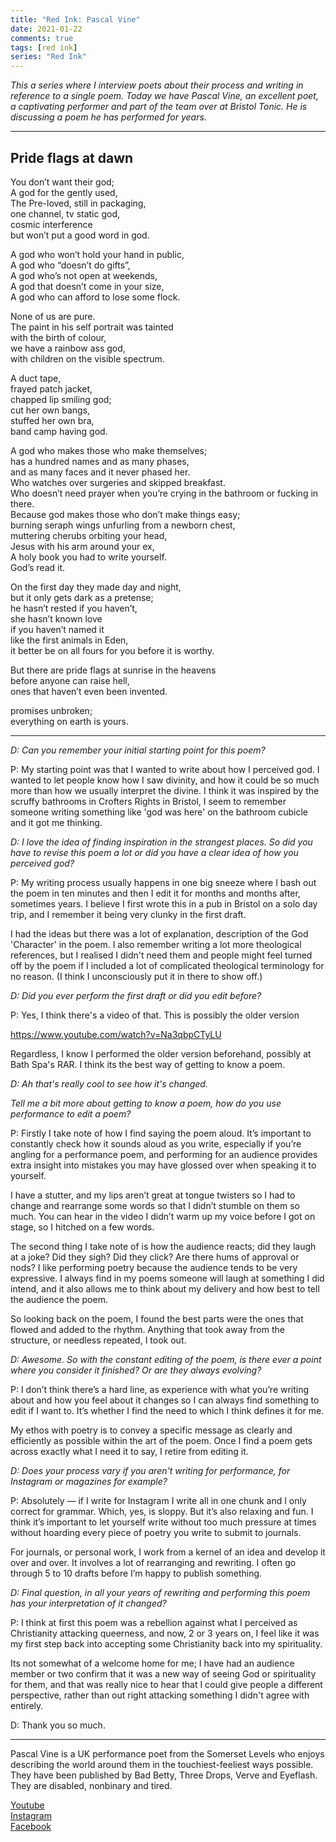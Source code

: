 ```yaml
---
title: "Red Ink: Pascal Vine"
date: 2021-01-22
comments: true  
tags: [red ink]
series: "Red Ink"
---
```


*This a series where I interview poets about their process and writing in reference to a single poem. Today we have Pascal Vine, an excellent poet, a captivating performer and part of the team over at Bristol Tonic. He is discussing a poem he has performed for years.*

***

## Pride flags at dawn

You don’t want their god;  
A god for the gently used,  
The Pre-loved, still in packaging,  
one channel, tv static god,  
cosmic interference   
but won’t put a good word in god.  

A god who won’t hold your hand in public,  
A god who “doesn’t do gifts”,  
A god who’s not open at weekends,  
A god that doesn’t come in your size,  
A god who can afford to lose some flock.  

None of us are pure.  
The paint in his self portrait was tainted   
with the birth of colour,  
we have a rainbow ass god,  
with children on the visible spectrum.  

A duct tape,  
frayed patch jacket,  
chapped lip smiling god;  
cut her own bangs,  
stuffed her own bra,   
band camp having god.  

A god who makes those who make themselves;  
has a hundred names and as many phases,   
and as many faces and it never phased her.  
Who watches over surgeries and skipped breakfast.   
Who doesn’t need prayer when you’re crying in the bathroom or fucking in there.  
Because god makes those who don’t make things easy;  
burning seraph wings unfurling from a newborn chest,   
muttering cherubs orbiting your head,  
Jesus with his arm around your ex,  
A holy book you had to write yourself.  
God’s read it.  

On the first day they made day and night,  
but it only gets dark as a pretense;  
he hasn’t rested if you haven’t,    
she hasn’t known love   
if you haven’t named it  
like the first animals in Eden,  
it better be on all fours for you before it is worthy.  

But there are pride flags at sunrise in the heavens  
before anyone can raise hell,  
ones that haven’t even been invented.  

promises unbroken;  
everything on earth is yours.    

***

*D: Can you remember your initial starting point for this poem?*

P: My starting point was that I wanted to write about how I perceived god. I wanted to let people know how I saw divinity, and how it could be so much more than how we usually interpret the divine. I think it was inspired by the scruffy bathrooms in Crofters Rights in Bristol, I seem to remember someone writing something like 'god was here' on the bathroom cubicle and it got me thinking.

*D: I love the idea of finding inspiration in the strangest places. So did you have to revise this poem a lot or did you have a clear idea of how you perceived god?*

P: My writing process usually happens in one big sneeze where I bash out the poem in ten minutes and then I edit it for months and months after, sometimes years. I believe I first wrote this in a pub in Bristol on a solo day trip, and I remember it being very clunky in the first draft.

I had the ideas but there was a lot of explanation, description of the God 'Character' in the poem. I also remember writing a lot more theological references, but I realised I didn't need them and people might feel turned off by the poem if I included a lot of complicated theological terminology for no reason. (I think I unconsciously put it in there to show off.)

*D: Did you ever perform the first draft or did you edit before?*

P: Yes, I think there's a video of that. This is possibly the older version

https://www.youtube.com/watch?v=Na3qbpCTyLU

Regardless, I know I performed the older version beforehand, possibly at Bath Spa's RAR. I think its the best way of getting to know a poem.

*D: Ah that's really cool to see how it's changed.*

*Tell me a bit more about getting to know a poem,  how do you use performance to edit a poem?*

P: Firstly I take note of how I find saying the poem aloud. It’s important to constantly check how it sounds aloud as you write, especially if you’re angling for a performance poem, and performing for an audience provides extra insight into mistakes you may have glossed over when speaking it to yourself.

I have a stutter, and my lips aren’t great at tongue twisters so I had to change and rearrange some words so that I didn’t stumble on them so much. You can hear in the video I didn’t warm up my voice before I got on stage, so I hitched on a few words.

The second thing I take note of is how the audience reacts; did they laugh at a joke? Did they sigh? Did they click? Are there hums of approval or nods? I like performing poetry because the audience tends to be very expressive. I always find in my poems someone will laugh at something I did intend, and it also allows me to think about my delivery and how best to tell the audience the poem.

So looking back on the poem, I found the best parts were the ones that flowed and added to the rhythm. Anything that took away from the structure, or needless repeated, I took out.

*D: Awesome. So with the constant editing of the poem, is there ever a point where you consider it finished? Or are they always evolving?*

P: I don’t think there’s a hard line, as experience with what you’re writing about and how you feel about it changes so I can always find something to edit if I want to. It’s whether I find the need to which I think defines it for me.

My ethos with poetry is to convey a specific message as clearly and efficiently as possible within the art of the poem. Once I find a poem gets across exactly what I need it to say, I retire from editing it.

*D: Does your process vary if you aren't writing for performance, for Instagram or magazines for example?*

P: Absolutely — if I write for Instagram I write all in one chunk and I only correct for grammar. Which, yes, is sloppy. But it’s also relaxing and fun. I think it’s important to let yourself write without too much pressure at times without hoarding every piece of poetry you write to submit to journals.

For journals, or personal work, I work from a kernel of an idea and develop it over and over. It involves a lot of rearranging and rewriting. I often go through 5 to 10 drafts before I’m happy to publish something.

*D: Final question, in all your years of rewriting and performing this poem has your interpretation of it changed?*

P: I think at first this poem was a rebellion against what I perceived as Christianity attacking queerness, and now, 2 or 3 years on, I feel like it was my first step back into accepting some Christianity back into my spirituality.

Its not somewhat of a welcome home for me; I have had an audience member or two confirm that it was a new way of seeing God or spirituality for them, and that was really nice to hear that I could give people a different perspective, rather than out right attacking something I didn't agree with entirely.

D: Thank you so much.

***

Pascal Vine is a UK performance poet from the Somerset Levels who enjoys describing the world around them in the touchiest-feeliest ways possible. They have been published by Bad Betty, Three Drops, Verve and Eyeflash. They are disabled, nonbinary and tired.

[Youtube](https://www.youtube.com/channel/UCwi6xuVThLTXttH5cckdOZg)  
[Instagram](https://www.instagram.com/pascalvpoet/)  
[Facebook](https://www.facebook.com/PascalVinePoet)  

